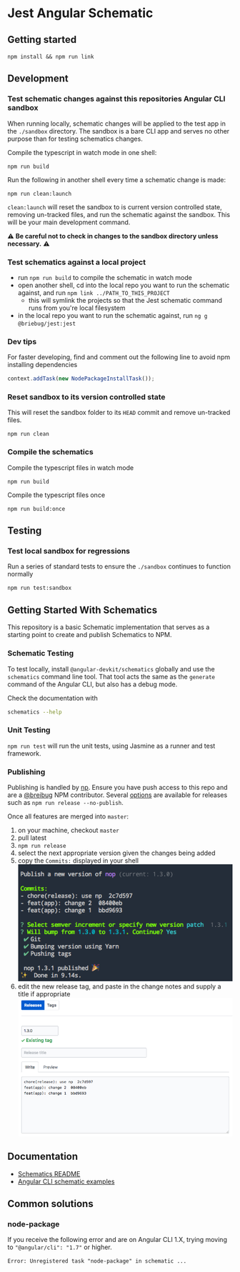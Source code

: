 # Jest Angular Schematic

## Getting started

```shell
npm install && npm run link
```

## Development

### Test schematic changes against this repositories Angular CLI sandbox

When running locally, schematic changes will be applied to the test app in the `./sandbox` directory. The sandbox is a bare CLI app and serves no other purpose than for testing schematics changes.

Compile the typescript in watch mode in one shell:

```shell
npm run build
```

Run the following in another shell every time a schematic change is made:

```shell
npm run clean:launch
```

`clean:launch` will reset the sandbox to is current version controlled state, removing un-tracked files, and run the schematic against the sandbox. This will be your main development command.

⚠ **Be careful not to check in changes to the sandbox directory unless necessary.** ⚠

### Test schematics against a local project

- run `npm run build` to compile the schematic in watch mode
- open another shell, cd into the local repo you want to run the schematic against, and run `npm link ../PATH_TO_THIS_PROJECT`
  - this will symlink the projects so that the Jest schematic command runs from you're local filesystem
- in the local repo you want to run the schematic against, run `ng g @briebug/jest:jest`

### Dev tips

For faster developing, find and comment out the following line to avoid npm installing dependencies

```ts
context.addTask(new NodePackageInstallTask());
```

### Reset sandbox to its version controlled state

This will reset the sandbox folder to its `HEAD` commit and remove un-tracked files.

```shell
npm run clean
```

### Compile the schematics

Compile the typescript files in watch mode

```shell
npm run build
```

Compile the typescript files once

```shell
npm run build:once
```

## Testing

### Test local sandbox for regressions

Run a series of standard tests to ensure the `./sandbox` continues to function normally

```shell
npm run test:sandbox
```

## Getting Started With Schematics

This repository is a basic Schematic implementation that serves as a starting point to create and publish Schematics to NPM.

### Schematic Testing

To test locally, install `@angular-devkit/schematics` globally and use the `schematics` command line tool. That tool acts the same as the `generate` command of the Angular CLI, but also has a debug mode.

Check the documentation with

```bash
schematics --help
```

### Unit Testing

`npm run test` will run the unit tests, using Jasmine as a runner and test framework.

### Publishing

Publishing is handled by [np](https://github.com/sindresorhus/np#usage). Ensure you have push access to this repo and are a [@breibug](https://www.npmjs.com/settings/briebug/packages) NPM contributor. Several [options](https://github.com/sindresorhus/np#usage) are available for releases such as `npm run release --no-publish`.

Once all features are merged into `master`:

1. on your machine, checkout `master`
2. pull latest
3. `npm run release`
4. select the next appropriate version given the changes being added
5. copy the `Commits:` displayed in your shell
  ![release-commits](./docs/np-release.png)
6. edit the new release tag, and paste in the change notes and supply a title if appropriate
  ![edit-github-release](./docs/edit-github-release.png)

## Documentation

- [Schematics README](https://github.com/angular/angular-cli/blob/master/packages/angular_devkit/schematics/README.md)
- [Angular CLI schematic examples](https://github.com/angular/angular-cli/blob/master/packages/schematics/angular/app-shell/index.ts)

## Common solutions

### node-package

If you receive the following error and are on Angular CLI 1.X, trying moving to `"@angular/cli": "1.7"` or higher.

```shell
Error: Unregistered task "node-package" in schematic ...
```